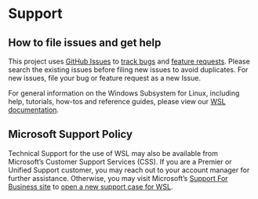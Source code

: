 # Support

## How to file issues and get help  

This project uses [GitHub Issues][gh-issue] to [track bugs][gh-bug] and [feature requests][gh-feature]. Please search the existing issues before filing new issues to avoid duplicates.  For new issues, file your bug or 
feature request as a new Issue.

For general information on the Windows Subsystem for Linux, including help, tutorials, how-tos and reference guides, please view our [WSL documentation](https://docs.microsoft.com/windows/wsl/). 

## Microsoft Support Policy

Technical Support for the use of WSL may also be available from Microsoft’s Customer Support Services (CSS). If you are a Premier or Unified Support customer, you may reach out to your account manager for further assistance. Otherwise, you may visit Microsoft’s [Support For Business site](https://support.serviceshub.microsoft.com/supportforbusiness/create) to [open a new support case for WSL](https://support.serviceshub.microsoft.com/supportforbusiness/create?sapid=9d5af292-506b-63ca-cb2c-7f4eaa380c56).


[gh-issue]: https://github.com/microsoft/WSL/issues/new/choose
[gh-bug]: https://github.com/microsoft/WSL/issues/new?assignees=&labels=&template=bug_report.md&title=
[gh-feature]: https://github.com/microsoft/WSL/issues/new?assignees=&labels=feature&template=feature_request.md&title=